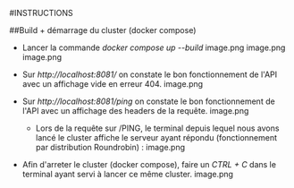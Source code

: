 #INSTRUCTIONS

##Build + démarrage du cluster (docker compose)
- Lancer la commande *docker compose up --build*
image.png
image.png
image.png

- Sur *http://localhost:8081/* on constate le bon fonctionnement de l'API avec un affichage vide en erreur 404.
image.png

- Sur *http://localhost:8081/ping* on constate le bon fonctionnement de l'API avec un affichage des headers de la requête.
image.png

    - Lors de la requête sur /PING, le terminal depuis lequel nous avons lancé le cluster affiche le serveur ayant répondu (fonctionnement par distribution Roundrobin) :
    image.png

- Afin d'arreter le cluster (docker compose), faire un *CTRL + C* dans le terminal ayant servi à lancer ce même cluster.
image.png